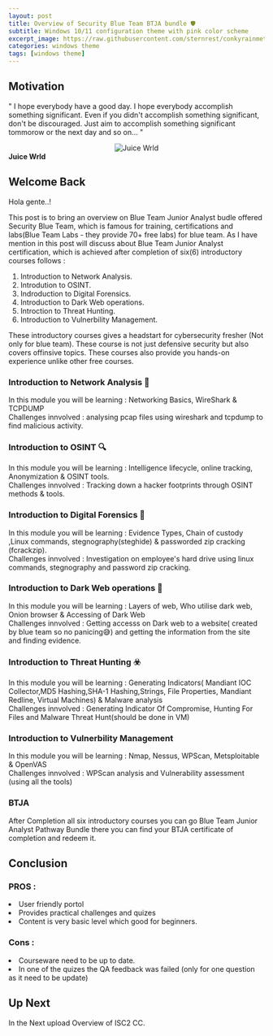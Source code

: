 ```yaml
---
layout: post
title: Overview of Security Blue Team BTJA bundle 🛡️
subtitle: Windows 10/11 configuration theme with pink color scheme
excerpt_image: https://raw.githubusercontent.com/sternrest/conkyrainmeter/main/ss1.png
categories: windows theme
tags: [windows theme]
---
```


## Motivation
" I hope everybody have a good day. I hope everybody accomplish something significant. Even if you didn't accomplish something significant, don't be discouraged. Just aim to accomplish something significant tommorow or the next day and so on...
"
<div style="text-align:center;"> 
  <img src="https://upload.wikimedia.org/wikipedia/commons/thumb/c/cd/Juice_Wrld_VMAs.png/255px-Juice_Wrld_VMAs.png" alt="Juice Wrld"> 
</div>
<b style="text-align:center;">Juice Wrld</b>

## Welcome Back
Hola gente..!

<p>
This post is to bring an overview on Blue Team Junior Analyst budle offered Security Blue Team, which is famous for training, certifications and labs(Blue Team Labs - they provide 70+ free labs) for blue team. As I have mention in this post will discuss about Blue Team Junior Analyst certification, which is achieved after completion of six(6) introductory courses follows : <br>

1. Introduction to Network Analysis. <br>
2. Introdution to OSINT. <br>
3. Indroduction to Digital Forensics. <br>
4. Introduction to Dark Web operations. <br>
5. Introction to Threat Hunting. <br>
6. Introduction to Vulnerbility Management. <br>

These introductory courses gives a headstart for cybersecurity fresher (Not only for blue team). These course is not just defensive security but also covers offinsive topics. These courses also provide you hands-on experience unlike other free courses.  
</p>

### Introduction to Network Analysis 🛜
In this module you will be learning : Networking Basics, WireShark & TCPDUMP <br>
Challenges innvolved : analysing pcap files using wireshark and tcpdump to find malicious activity.

### Introduction to OSINT 🔍
In this module you will be learning : Intelligence lifecycle, online tracking, Anonymization & OSINT tools. <br>
Challenges innvolved : Tracking down a hacker footprints through OSINT methods & tools.

### Introduction to Digital Forensics 👣
In this module you will be learning : Evidence Types, Chain of custody ,Linux commands, stegnography(steghide) & passworded zip cracking (fcrackzip).  <br>
Challenges innvolved : Investigation on employee's hard drive using linux commands, stegnography and password zip cracking.

### Introduction to Dark Web operations 🧅
In this module you will be learning : Layers of web, Who utilise dark web, Onion browser & Accessing of Dark Web <br>
Challenges innvolved : Getting accesss on Dark web to a website( created by blue team so no panicing😅) and getting the information from the site and finding evidence.

### Introduction to Threat Hunting ☣️
In this module you will be learning : Generating Indicators( Mandiant IOC Collector,MD5 Hashing,SHA-1 Hashing,Strings, File Properties, Mandiant Redline, Virtual Machines) & Malware analysis <br>
Challenges innvolved : Generating Indicator Of Compromise, Hunting For Files and Malware Threat Hunt(should be done in VM)

### Introduction to Vulnerbility Management
In this module you will be learning : Nmap, Nessus, WPScan, Metsploitable & OpenVAS <br>
Challenges innvolved : WPScan analysis and Vulnerability assessment (using all the tools)


### BTJA

After Completion all six introductory courses you can go Blue Team Junior Analyst Pathway Bundle there you can find your BTJA certificate of completion and redeem it.

## Conclusion

### PROS :

   <li> User friendly portol</li>
   <li>Provides practical challenges and quizes</li>
   <li> Content is very basic level which good for beginners.</li>
 
### Cons :

  <li> Courseware need to be up to date. </li> 
  <li> In one of the quizes the QA feedback was failed (only for one question as it need to be update)</li>

## Up Next

In the Next upload Overview of ISC2 CC.
